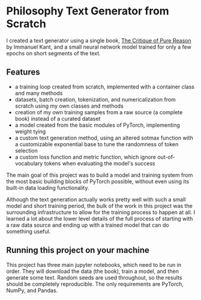 # Philosophy Text Generator from Scratch

I created a text generator using a single book, [The Critique of Pure Reason](https://www.gutenberg.org/ebooks/4280) by Immanuel Kant, and a small neural network model trained for only a few epochs on short segments of the text. 

## Features
- a training loop created from scratch, implemented with a container class and many methods
- datasets, batch creation, tokenization, and numericalization from scratch using my own classes and methods
- creation of my own training samples from a raw source (a complete book) instead of a curated dataset
- a model created from the basic modules of PyTorch, implementing weight tying
- a custom text generation method, using an altered sotmax function with a customizable exponential base to tune the randomness of token selection
- a custom loss function and metric function, which ignore out-of-vocabulary tokens when evaluating the model's success

The main goal of this project was to build a model and training system from the most basic building blocks of PyTorch possible, without even using its built-in data loading functionality. 

Although the text generation actually works pretty well with such a small model and short training period, the bulk of the work in this project was the surrounding infrastructure to allow for the training process to happen at all. I learned a lot about the lower level details of the full process of starting with a raw data source and ending up with a trained model that can do something useful.

## Running this project on your machine

This project has three main jupyter notebooks, which need to be run in order. They will download the data (the book), train a model, and then generate some text. Random seeds are used throughout, so the results should be completely reproducible. The only requirements are PyTorch, NumPy, and Pandas.
